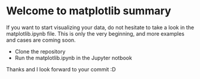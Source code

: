 # Welcome to matplotlib summary

If you want to start visualizing your data, do not hesitate to take a look
in the matplotlib.ipynb file. This is only the very beginning, and more examples and cases are coming soon.

- Clone the repository
- Run the matplotlib.ipynb in the Jupyter notbook

Thanks and I look forward to your commit :D


